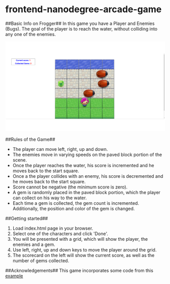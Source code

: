 frontend-nanodegree-arcade-game
===============================

##Basic Info on Frogger##
In this game you have a Player and Enemies (Bugs). The goal of the player is to reach the water, without colliding into any one of the enemies.

![alt text](https://raw.githubusercontent.com/shamim-ahmed/frontend-nanodegree-arcade-game/master/images/screenshot.png "Screenshot")

##Rules of the Game##
- The player can move left, right, up and down.
- The enemies move in varying speeds on the paved block portion of the scene.
- Once the player reaches the water, his score is incremented and he moves back to the start square.
- Once a the player collides with an enemy, his score is decremented and he moves back to the start square.
- Score cannot be negative (the minimum score is zero).
- A gem is randomly placed in the paved block portion, which the player can collect on his way to the water.
- Each time a gem is collected, the gem count is incremented. Additionally, the position and color of the gem is changed.

##Getting started##
1. Load index.html page in your browser.
2. Select one of the characters and click 'Done'.
3. You will be presented with a grid, which will show the player, the enemies and a gem.
4. Use left, right, up and down keys to move the player around the grid.
5. The scorecard on the left will show the current score, as well as the number of gems collected.

##Acknowledgements##
This game incorporates some code from this [example](https://gist.github.com/rcotrina94/7828886)
